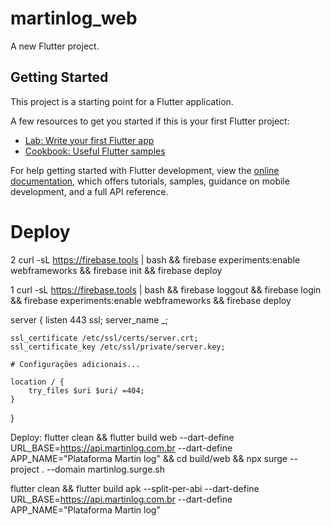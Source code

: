 # martinlog_web

A new Flutter project.

## Getting Started

This project is a starting point for a Flutter application.

A few resources to get you started if this is your first Flutter project:

- [Lab: Write your first Flutter app](https://docs.flutter.dev/get-started/codelab)
- [Cookbook: Useful Flutter samples](https://docs.flutter.dev/cookbook)

For help getting started with Flutter development, view the
[online documentation](https://docs.flutter.dev/), which offers tutorials,
samples, guidance on mobile development, and a full API reference.


# Deploy
2
curl -sL https://firebase.tools | bash &&  firebase experiments:enable webframeworks &&  firebase init &&  firebase deploy


1
curl -sL https://firebase.tools | bash &&  firebase loggout && firebase login && firebase experiments:enable webframeworks &&  firebase deploy


server {
    listen 443 ssl;
    server_name _;

    ssl_certificate /etc/ssl/certs/server.crt;
    ssl_certificate_key /etc/ssl/private/server.key;

    # Configurações adicionais...

    location / {
        try_files $uri $uri/ =404;
    }
}




Deploy: flutter clean && flutter build web --dart-define URL_BASE=https://api.martinlog.com.br --dart-define APP_NAME="Plataforma Martin log" && cd build/web && npx surge --project . --domain martinlog.surge.sh



flutter clean && flutter build apk --split-per-abi --dart-define URL_BASE=https://api.martinlog.com.br --dart-define APP_NAME="Plataforma Martin log"